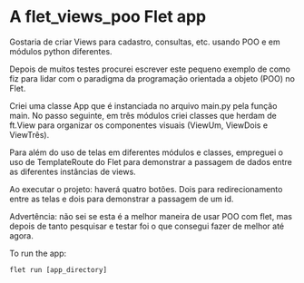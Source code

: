 # A flet_views_poo Flet app

Gostaria de criar Views para cadastro, consultas, etc.  usando POO e em módulos python diferentes. 

Depois de muitos testes procurei escrever este pequeno exemplo de como fiz para lidar com o paradigma da programação orientada a objeto (POO) no Flet.

Criei uma classe App que é instanciada no arquivo main.py pela função main. No passo seguinte, em três módulos criei classes que herdam de ft.View para organizar os componentes visuais (ViewUm, ViewDois e ViewTrês).

Para além do uso de telas em diferentes módulos e classes, empreguei o uso de TemplateRoute do Flet para demonstrar a passagem de dados entre as diferentes instâncias de views.

Ao executar o projeto: haverá quatro botões. Dois para redirecionamento entre as telas e dois para demonstrar a passagem de um id.

Advertência: não sei se esta é a melhor maneira de usar POO com flet, mas depois de tanto pesquisar e testar foi o que consegui fazer de melhor até agora.


To run the app:

```
flet run [app_directory]
```